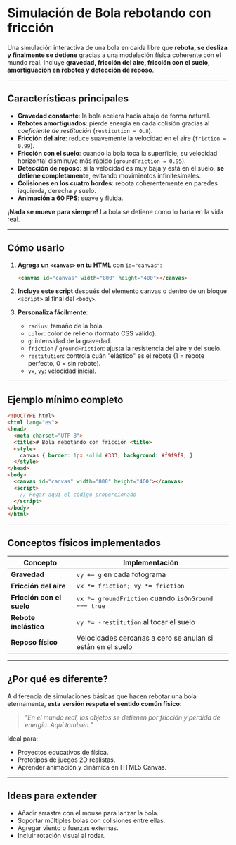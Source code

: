 # Simulación de Bola rebotando con fricción

Una simulación interactiva de una bola en caída libre que **rebota, se desliza y finalmente se detiene** gracias a una modelación física coherente con el mundo real. Incluye **gravedad, fricción del aire, fricción con el suelo, amortiguación en rebotes y detección de reposo**.

---

## Características principales

- **Gravedad constante**: la bola acelera hacia abajo de forma natural.
- **Rebotes amortiguados**: pierde energía en cada colisión gracias al *coeficiente de restitución* (`restitution = 0.8`).
- **Fricción del aire**: reduce suavemente la velocidad en el aire (`friction = 0.99`).
- **Fricción con el suelo**: cuando la bola toca la superficie, su velocidad horizontal disminuye más rápido (`groundFriction = 0.95`).
- **Detección de reposo**: si la velocidad es muy baja y está en el suelo, **se detiene completamente**, evitando movimientos infinitesimales.
- **Colisiones en los cuatro bordes**: rebota coherentemente en paredes izquierda, derecha y suelo.
- **Animación a 60 FPS**: suave y fluida.

**¡Nada se mueve para siempre!** La bola se detiene como lo haría en la vida real.

---

## Cómo usarlo

1. **Agrega un `<canvas>` en tu HTML** con `id="canvas"`:
   
   ```html
   <canvas id="canvas" width="800" height="400"></canvas>
   ```
   
2. **Incluye este script** después del elemento canvas o dentro de un bloque `<script>` al final del `<body>`.

3. **Personaliza fácilmente**:
   - `radius`: tamaño de la bola.
   - `color`: color de relleno (formato CSS válido).
   - `g`: intensidad de la gravedad.
   - `friction` / `groundFriction`: ajusta la resistencia del aire y del suelo.
   - `restitution`: controla cuán "elástico" es el rebote (1 = rebote perfecto, 0 = sin rebote).
   - `vx`, `vy`: velocidad inicial.

---

## Ejemplo mínimo completo

```html
<!DOCTYPE html>
<html lang="es">
<head>
  <meta charset="UTF-8">
  <title># Bola rebotando con fricción <title>
  <style>
    canvas { border: 1px solid #333; background: #f9f9f9; }
  </style>
</head>
<body>
  <canvas id="canvas" width="800" height="400"></canvas>
  <script>
    // Pegar aquí el código proporcionado
  </script>
</body>
</html>
```

---

## Conceptos físicos implementados

| Concepto                  | Implementación                                             |
| ------------------------- | ---------------------------------------------------------- |
| **Gravedad**              | `vy += g` en cada fotograma                                |
| **Fricción del aire**     | `vx *= friction; vy *= friction`                           |
| **Fricción con el suelo** | `vx *= groundFriction` cuando `isOnGround === true`        |
| **Rebote inelástico**     | `vy *= -restitution` al tocar el suelo                     |
| **Reposo físico**         | Velocidades cercanas a cero se anulan si están en el suelo |

---

## ¿Por qué es diferente?

A diferencia de simulaciones básicas que hacen rebotar una bola eternamente, **esta versión respeta el sentido común físico**:
> *"En el mundo real, los objetos se detienen por fricción y pérdida de energía. Aquí también."*

Ideal para:
- Proyectos educativos de física.
- Prototipos de juegos 2D realistas.
- Aprender animación y dinámica en HTML5 Canvas.

---

## Ideas para extender

- Añadir arrastre con el mouse para lanzar la bola.
- Soportar múltiples bolas con colisiones entre ellas.
- Agregar viento o fuerzas externas.
- Incluir rotación visual al rodar.
